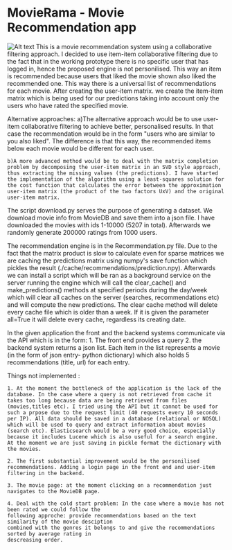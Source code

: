# MovieRama - Movie Recommendation app
![Alt text](/img/movierama.jpg?raw=true "MovieRama")
This is a movie recommendation system using a collaborative filtering approach. I decided to use item-item collaborative filtering due to the fact that in the working prototype there is no specific user that has logged in, hence the proposed engine is not personilised. This way an item is recommended because users that liked the movie shown also liked the recommended one. This way there is a universal list of recommendations for each movie. After creating the user-item matrix. we create the item-item matrix which is being used for our predictions taking into account only the users who have rated the specified movie.

Alternative approaches:
	a)The alternative approach would be to use user-item collaborative filtering to achieve better, personalised results. In that case the recommendation would be in the form "users who are similar to you also liked". The difference is that this way, the recommended items below each movie would be different for each user.
	
	b)A more advanced method would be to deal with the matrix completion problem by decomposing the user-item matrix in an SVD style approach, thus extracting the missing values (the predictions). I have started the implementation of the algorithm using a least-squares solution for the cost function that calculates the error between the approximation user-item matrix (the product of the two factors UxV) and the original user-item matrix.

The script download.py serves the purpose of generating a dataset. We download movie info from MovieDB and save them into a json file. I have downloaded the movies with ids 1-10000 (5207 in total). Afterwards we randomly generate 200000 ratings from 1000 users.

The recommendation engine is in the Recommendation.py file.
Due to the fact that the matrix product is slow to calculate even for sparse matrices we are caching the predictions matrix using numpy's save function which pickles the result (./cache/recommendations/prediction.npy). Afterwards we can install a script which will be ran as a background service on the server running the engine which will call the clear_cache() and make_predictions() methods at specified periods during the day/week which will clear all caches on the server (searches, recommendations etc) and will compute the new predictions. The clear cache method will delete every cache file which is older than a week. If it is given the parameter all=True it will delete every cache, regardless its creating date.


In the given application the front and the backend systems communicate via the API which is in the form:
	1. The front end provides a query
	2. the backend system returns a json list. Each item in the list represents a movie (in the form of json entry- python dictionary) which also holds 5 recommendations (title, url) for each entry.

Things not implemented :

	1. At the moment the bottleneck of the application is the lack of the database. In the case where a query is not retrieved from cache it takes too long because data are being retrieved from files (movies,titles etc). I tried using the API but it cannot be used for such a prpose due to the request limit (40 requests every 10 seconds per IP). All data should be saved in a database (relational or NOSQL) which will be used to query and extract information about movies (search etc). Elasticsearch would be a very good choice, especially because it includes Lucene which is also useful for a search engine. At the moment we are just saving in pickle format the dictionary with the movies.

 	2. The first substantial improvement would be the personilised recommendations. Adding a login page in the front end and user-item filtering in the backend.

 	3. The movie page: at the moment clicking on a recommendation just navigates to the MovieDB page.
 	
 	4. Deal with the cold start problem: In the case where a movie has not been rated we could follow the
 	following approche: provide recommendations based on the text similarity of the movie desciption
 	combined with the genres it belongs to and give the recommendations sorted by average rating in 
 	descreasing order.
